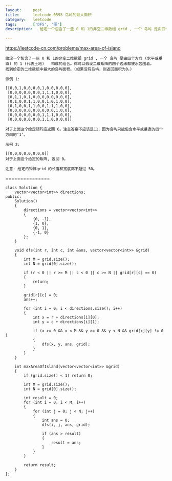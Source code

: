 ```yaml
---
layout:     post
title:      leetcode-0595 岛屿的最大面积
category:   leetcode
tags:       ['DFS', '图']
description:   给定一个包含了一些 0 和 1的非空二维数组 grid , 一个 岛屿 是由四个方向 (水平或垂直) 的 1 (代表土地)   构成的组合。你可以假设二维矩阵的四个边缘都被水包围着。

---
```


[https://leetcode-cn.com/problems/max-area-of-island
]()

    给定一个包含了一些 0 和 1的非空二维数组 grid , 一个 岛屿 是由四个方向 (水平或垂直) 的 1 (代表土地)   构成的组合。你可以假设二维矩阵的四个边缘都被水包围着。
    找到给定的二维数组中最大的岛屿面积。(如果没有岛屿，则返回面积为0。)
    
    示例 1:

    [[0,0,1,0,0,0,0,1,0,0,0,0,0],
     [0,0,0,0,0,0,0,1,1,1,0,0,0],
     [0,1,1,0,1,0,0,0,0,0,0,0,0],
     [0,1,0,0,1,1,0,0,1,0,1,0,0],
     [0,1,0,0,1,1,0,0,1,1,1,0,0],
     [0,0,0,0,0,0,0,0,0,0,1,0,0],
     [0,0,0,0,0,0,0,1,1,1,0,0,0],
     [0,0,0,0,0,0,0,1,1,0,0,0,0]]
     
    对于上面这个给定矩阵应返回 6。注意答案不应该是11，因为岛屿只能包含水平或垂直的四个方向的‘1’。
    
    示例 2:
    
    [[0,0,0,0,0,0,0,0]]
    对于上面这个给定的矩阵, 返回 0。
    
    注意: 给定的矩阵grid 的长度和宽度都不超过 50。
    
===============

	class Solution {
        vector<vector<int>> directions;
    public:
        Solution()
        {
            directions = vector<vector<int>>
            {
                {0, -1},
                {1, 0},
                {0, 1},
                {-1, 0}
            };
        }
        
        void dfs(int r, int c, int &ans, vector<vector<int>> &grid)
        {
            int M = grid.size();
            int N = grid[0].size();
            
            if (r < 0 || r >= M || c < 0 || c >= N || grid[r][c] == 0)
            {
                return;
            }
            
            grid[r][c] = 0;
            ans++;
            
            for (int i = 0; i < directions.size(); i++)
            {
                int x = r + directions[i][0];
                int y = c + directions[i][1];
                
                if (x >= 0 && x < M && y >= 0 && y < N && grid[x][y] != 0 )
                {
                    dfs(x, y, ans, grid);
                }
            }
        }
        
        int maxAreaOfIsland(vector<vector<int>> &grid) 
        {
            if (grid.size() < 1) return 0;
            
            int M = grid.size();
            int N = grid[0].size();
            
            int result = 0;
            for (int i = 0; i < M; i++)
            {
                for (int j = 0; j < N; j++)
                {
                    int ans = 0;
                    dfs(i, j, ans, grid);
                                  
                    if (ans > result)
                    {
                        result = ans;
                    }
                }
            }
            
            return result;
        }
    };